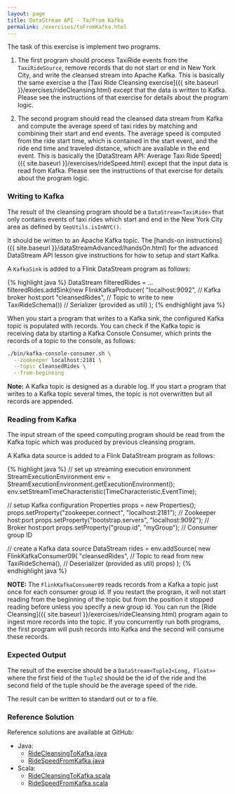 ```yaml
---
layout: page
title: DataStream API - To/From Kafka
permalink: /exercises/toFromKafka.html
---
```


The task of this exercise is implement two programs. 

1. The first program should process TaxiRide events from the `TaxiRideSource`, remove records that do not start or end in New York City, and write the cleansed stream into Apache Kafka. This is basically the same exercise a the [Taxi Ride Cleansing exercise]({{ site.baseurl }}/exercises/rideCleansing.html) except that the data is written to Kafka. Please see the instructions of that exercise for details about the program logic.

2. The second program should read the cleansed data stream from Kafka and compute the average speed of taxi rides by matching and combining their start and end events. The average speed is computed from the ride start time, which is contained in the start event, and the ride end time and traveled distance, which are available in the end event. This is basically the [DataStream API: Average Taxi Ride Speed]({{ site.baseurl }}/exercises/rideSpeed.html) except that the input data is read from Kafka. Please see the instructions of that exercise for details about the program logic.

### Writing to Kafka

The result of the cleansing program should be a `DataStream<TaxiRide>` that only contains events of taxi rides which start and end in the New York City area as defined by `GeoUtils.isInNYC()`.

It should be written to an Apache Kafka topic. The [hands-on instructions]({{ site.baseurl }}/dataStreamAdvanced/handsOn.html) for the advanced DataStream API lesson give instructions for how to setup and start Kafka. 

A `KafkaSink` is added to a Flink DataStream program as follows:

{% highlight java %}
DataStream<TaxiRide> filteredRides = ...
filteredRides.addSink(new FlinkKafkaProducer<TaxiRide>(
        "localhost:9092",      // Kafka broker host:port
        "cleansedRides",       // Topic to write to
        new TaxiRideSchema())  // Serializer (provided as util)
);
{% endhighlight java %}

When you start a program that writes to a Kafka sink, the configured Kafka topic is populated with records. You can check if the Kafka topic is receiving data by starting a Kafka Console Consumer, which prints the records of a topic to the console, as follows:

~~~bash
./bin/kafka-console-consumer.sh \
  --zookeeper localhost:2181 \
  --topic cleansedRides \
  --from-beginning
~~~

**Note:** A Kafka topic is designed as a durable log. If you start a program that writes to a Kafka topic several times, the topic is not overwritten but all records are appended.

### Reading from Kafka

The input stream of the speed computing program should be read from the Kafka topic which was produced by previous cleansing program.

A Kafka data source is added to a Flink DataStream program as follows:

{% highlight java %}
// set up streaming execution environment
StreamExecutionEnvironment env = 
  StreamExecutionEnvironment.getExecutionEnvironment();
env.setStreamTimeCharacteristic(TimeCharacteristic.EventTime);

// setup Kafka configuration
Properties props = new Properties();
props.setProperty("zookeeper.connect", "localhost:2181"); // Zookeeper host:port
props.setProperty("bootstrap.servers", "localhost:9092"); // Broker host:port
props.setProperty("group.id", "myGroup");                 // Consumer group ID

// create a Kafka data source
DataStream<TaxiRide> rides = env.addSource(
  new FlinkKafkaConsumer09<TaxiRide>(
    "cleansedRides",                          // Topic to read from
    new TaxiRideSchema(),                     // Deserializer (provided as util)
    props)
  );
{% endhighlight java %}

**NOTE:** The `FlinkKafkaConsumer09` reads records from a Kafka a topic just once for each consumer group id. If you restart the program, it will not start reading from the beginning of the topic but from the position it stopped reading before unless you specify a new group id. You can run the [Ride Cleansing]({{ site.baseurl }}/exercises/rideCleansing.html) program again to ingest more records into the topic. If you concurrently run both programs, the first program will push records into Kafka and the second will consume these records.

### Expected Output

The result of the exercise should be a `DataStream<Tuple2<Long, Float>>` where the first field of the `Tuple2` should be the id of the ride and the second field of the tuple should be the average speed of the ride.

The result can be written to standard out or to a file.


### Reference Solution

Reference solutions are available at GitHub:

- Java: 
  - [RideCleansingToKafka.java](https://github.com/dataArtisans/flink-training-exercises/blob/master/src/main/java/com/dataartisans/flinktraining/exercises/datastream_java/kafka_inout/RideCleansingToKafka.java)
  - [RideSpeedFromKafka.java](https://github.com/dataArtisans/flink-training-exercises/blob/master/src/main/java/com/dataartisans/flinktraining/exercises/datastream_java/kafka_inout/RideSpeedFromKafka.java)
- Scala: 
  - [RideCleansingToKafka.scala](https://github.com/dataArtisans/flink-training-exercises/blob/master/src/main/scala/com/dataartisans/flinktraining/exercises/datastream_scala/kafka_inout/RideCleansingToKafka.scala)
  - [RideSpeedFromKafka.scala](https://github.com/dataArtisans/flink-training-exercises/blob/master/src/main/scala/com/dataartisans/flinktraining/exercises/datastream_scala/kafka_inout/RideSpeedFromKafka.scala)
